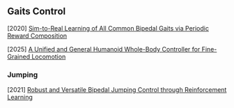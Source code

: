 ## Gaits Control

[2020] [Sim-to-Real Learning of All Common Bipedal Gaits via Periodic Reward Composition](https://arxiv.org/abs/2011.01387)

[2025] [A Unified and General Humanoid Whole-Body Controller for Fine-Grained Locomotion](https://arxiv.org/abs/2502.03206)



### Jumping

[2021] [Robust and Versatile Bipedal Jumping Control through Reinforcement Learning](https://arxiv.org/abs/2302.09450)